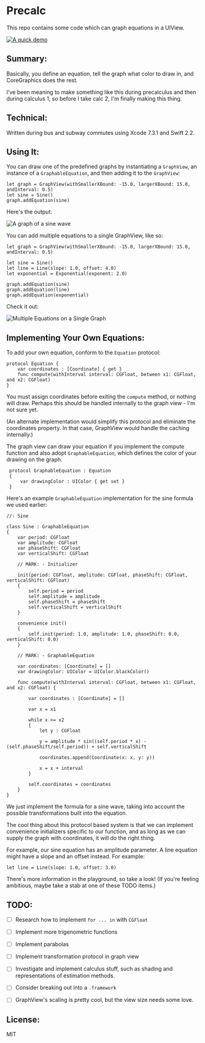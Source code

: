 # Precalc
This repo contains some code which can graph equations in a UIView.

[![A quick demo](./demo.png)](./demo.png)

Summary:
---

Basically, you define an equation, tell the graph what color to draw in, and CoreGraphics does the rest.

I've been meaning to make something like this during precalculus and then during calculus 1, so before I take calc 2, I'm finally making this thing.

Technical:
---

Written during bus and subway commutes using Xcode 7.3.1 and Swift 2.2.

Using It:
---

You can draw one of the predefined graphs by instantiating a `GraphView`, an instance of a `GraphableEquation`, and then adding it to the `GraphView`:

    let graph = GraphView(withSmallerXBound: -15.0, largerXBound: 15.0, andInterval: 0.5)
    let sine = Sine()
    graph.addEquation(sine)
    
Here's the output:

![A graph of a sine wave](./demosin.png)

You can add multiple equations to a single GraphView, like so:

    let graph = GraphView(withSmallerXBound: -15.0, largerXBound: 15.0, andInterval: 0.5)
    
    let sine = Sine()
    let line = Line(slope: 1.0, offset: 4.0)
    let exponential = Exponential(exponent: 2.0)
    
    graph.addEquation(sine)
    graph.addEquation(line)
    graph.addEquation(exponential)
    
    
Check it out:

![Multiple Equations on a Single Graph](./multiple.png)

Implementing Your Own Equations:
---

To add your own equation, conform to the `Equation` protocol:

    protocol Equation {
        var coordinates : [Coordinate] { get }
        func compute(withInterval interval: CGFloat, between x1: CGFloat, and x2: CGFloat)
    }
    
You must assign coordinates before exiting the `compute` method, or nothing will draw. Perhaps this should be handled internally to the graph view - I'm not sure yet. 

(An alternate implementation would simplify this protocol and eliminate the coordinates property. In that case, GraphView would handle the caching internally.)
    
The graph view can draw your equation if you implement the compute function and also adopt `GraphableEquation`, which defines the color of your drawing on the graph.

     protocol GraphableEquation : Equation
     {
         var drawingColor : UIColor { get set }
     }
     
Here's an example `GraphableEquation` implementation for the sine formula we used earlier:

````
//: Sine

class Sine : GraphableEquation
{
    var period: CGFloat
    var amplitude: CGFloat
    var phaseShift: CGFloat
    var verticalShift: CGFloat
    
    // MARK: - Initializer
    
    init(period: CGFloat, amplitude: CGFloat, phaseShift: CGFloat, verticalShift: CGFloat)
    {
        self.period = period
        self.amplitude = amplitude
        self.phaseShift = phaseShift
        self.verticalShift = verticalShift
    }
    
    convenience init()
    {
        self.init(period: 1.0, amplitude: 1.0, phaseShift: 0.0, verticalShift: 0.0)
    }
    
    // MARK: - GraphableEquation
    
    var coordinates: [Coordinate] = []
    var drawingColor: UIColor = UIColor.blackColor()
    
    func compute(withInterval interval: CGFloat, between x1: CGFloat, and x2: CGFloat) {
        
        var coordinates : [Coordinate] = []
        
        var x = x1
        
        while x <= x2
        {
            let y : CGFloat
            
            y = amplitude * sin((self.period * x) - (self.phaseShift/self.period)) + self.verticalShift
            
            coordinates.append(Coordinate(x: x, y: y))
            
            x = x + interval
        }
        
        self.coordinates = coordinates
    }
}

````

We just implement the formula for a sine wave, taking into account the possible transformations built into the equation.

The cool thing about this protocol based system is that we can implement convenience initializers specific to our function, and as long as we can supply the graph with coordinates, it will do the right thing. 

For example, our sine equation has an amplitude parameter. A line equation might have a slope and an offset instead. For example:

`let line = Line(slope: 1.0, offset: 3.0)`

There's more information in the playground, so take a look! (If you're feeling ambitious, maybe take a stab at one of these TODO items.)

TODO:
---

- [ ] Research how to implement `for ... in` with `CGFloat`
- [ ] Implement more trigenometric functions
- [ ] Implement parabolas
- [ ] Implement transformation protocol in graph view
- [ ] Investigate and implement calculus stuff, such as shading and representations of estimation methods. 
- [ ] Consider breaking out into a `.framework`
- [ ] GraphView's scaling is pretty cool, but the view size needs some love.


License:
---
MIT

